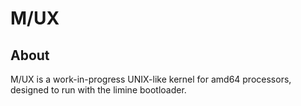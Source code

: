 # M/UX
## About
M/UX is a work-in-progress UNIX-like kernel for amd64 processors, designed to run with the limine bootloader.